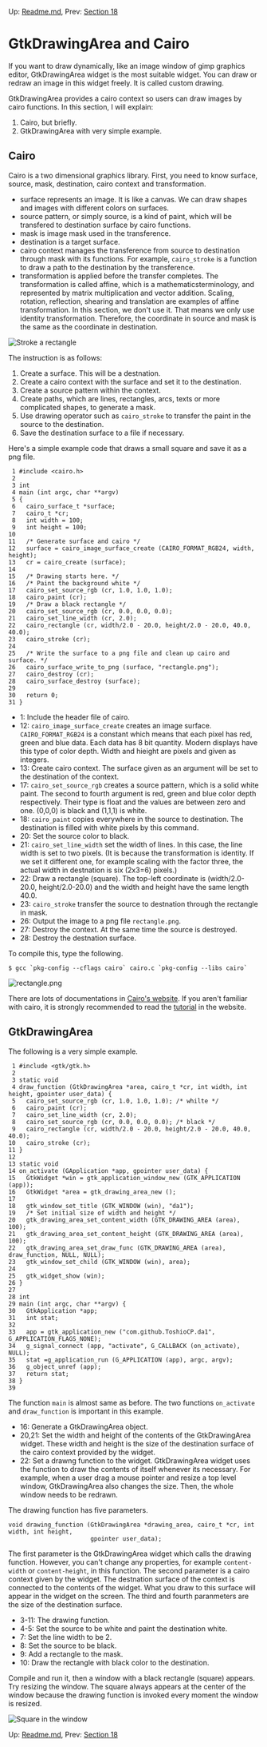 Up: [Readme.md](../Readme.md),  Prev: [Section 18](sec18.md)

# GtkDrawingArea and Cairo

If you want to draw dynamically, like an image window of gimp graphics editor, GtkDrawingArea widget is the most suitable widget.
You can draw or redraw an image in this widget freely.
It is called custom drawing.

GtkDrawingArea provides a cairo context so users can draw images by cairo functions.
In this section, I will explain:

1. Cairo, but briefly.
2. GtkDrawingArea with very simple example.

## Cairo

Cairo is a two dimensional graphics library.
First, you need to know surface, source, mask, destination, cairo context and transformation.

- surface represents an image.
It is like a canvas.
We can draw shapes and images with different colors on surfaces.
- source pattern, or simply source, is a kind of paint, which will be transfered to destination surface by cairo functions.
- mask is image mask used in the transference.
- destination is a target surface.
- cairo context manages the transference from source to destination through mask with its functions.
For example, `cairo_stroke` is a function to draw a path to the destination by the transference.
- transformation is applied before the transfer completes.
The transformation is called affine, which is a mathematicsterminology, and represented by matrix multiplication and vector addition.
Scaling, rotation, reflection, shearing and translation are examples of affine transformation.
In this section, we don't use it.
That means we only use identity transformation.
Therefore, the coordinate in source and mask is the same as the coordinate in destination.

![Stroke a rectangle](../image/cairo.png)

The instruction is as follows:

1. Create a surface.
This will be a destnation.
2. Create a cairo context with the surface and set it to the destination.
3. Create a source pattern within the context.
4. Create paths, which are lines, rectangles, arcs, texts or more complicated shapes, to generate a mask.
5. Use drawing operator such as `cairo_stroke` to transfer the paint in the source to the destination.
6. Save the destination surface to a file if necessary.

Here's a simple example code that draws a small square and save it as a png file.

     1 #include <cairo.h>
     2 
     3 int
     4 main (int argc, char **argv)
     5 {
     6   cairo_surface_t *surface;
     7   cairo_t *cr;
     8   int width = 100;
     9   int height = 100;
    10 
    11   /* Generate surface and cairo */
    12   surface = cairo_image_surface_create (CAIRO_FORMAT_RGB24, width, height);
    13   cr = cairo_create (surface);
    14 
    15   /* Drawing starts here. */
    16   /* Paint the background white */
    17   cairo_set_source_rgb (cr, 1.0, 1.0, 1.0);
    18   cairo_paint (cr);
    19   /* Draw a black rectangle */
    20   cairo_set_source_rgb (cr, 0.0, 0.0, 0.0);
    21   cairo_set_line_width (cr, 2.0);
    22   cairo_rectangle (cr, width/2.0 - 20.0, height/2.0 - 20.0, 40.0, 40.0);
    23   cairo_stroke (cr);
    24 
    25   /* Write the surface to a png file and clean up cairo and surface. */
    26   cairo_surface_write_to_png (surface, "rectangle.png");
    27   cairo_destroy (cr);
    28   cairo_surface_destroy (surface);
    29 
    30   return 0;
    31 }

- 1: Include the header file of cairo.
- 12: `cairo_image_surface_create` creates an image surface.
`CAIRO_FORMAT_RGB24` is a constant which means that each pixel has red, green and blue data.
Each data has 8 bit quantity.
Modern displays have this type of color depth.
Width and hieight are pixels and given as integers.
- 13: Create cairo context.
The surface given as an argument will be set to the destination of the context.
- 17: `cairo_set_source_rgb` creates a source pattern, which is a solid white paint.
The second to fourth argument is red, green and blue color depth respectively.
Their type is float and the values are between zero and one.
(0,0,0) is black and (1,1,1) is white.
- 18: `cairo_paint` copies everywhere in the source to destination.
The destination is filled with white pixels by this command.
- 20: Set the source color to black.
- 21: `cairo_set_line_width` set the width of lines.
In this case, the line width is set to two pixels.
(It is because the transformation is identity.
If we set it different one, for example scaling with the factor three, the actual width in destnation is six (2x3=6) pixels.)
- 22: Draw a rectangle (square).
The top-left coordinate is (width/2.0-20.0, height/2.0-20.0) and the width and height have the same length 40.0.
- 23: `cairo_stroke` transfer the source to destnation through the rectangle in mask.
- 26: Output the image to a png file `rectangle.png`.
- 27: Destroy the context. At the same time the source is destroyed.
- 28: Destroy the destnation surface.

To compile this, type the following.

    $ gcc `pkg-config --cflags cairo` cairo.c `pkg-config --libs cairo`

![rectangle.png](../src/misc/rectangle.png)

There are lots of documentations in [Cairo's website](https://www.cairographics.org/).
If you aren't familiar with cairo, it is strongly recommended to read the [tutorial](https://www.cairographics.org/tutorial/) in the website.

## GtkDrawingArea

The following is a very simple example.

     1 #include <gtk/gtk.h>
     2 
     3 static void
     4 draw_function (GtkDrawingArea *area, cairo_t *cr, int width, int height, gpointer user_data) {
     5   cairo_set_source_rgb (cr, 1.0, 1.0, 1.0); /* whilte */
     6   cairo_paint (cr);
     7   cairo_set_line_width (cr, 2.0);
     8   cairo_set_source_rgb (cr, 0.0, 0.0, 0.0); /* black */
     9   cairo_rectangle (cr, width/2.0 - 20.0, height/2.0 - 20.0, 40.0, 40.0);
    10   cairo_stroke (cr);
    11 }
    12 
    13 static void
    14 on_activate (GApplication *app, gpointer user_data) {
    15   GtkWidget *win = gtk_application_window_new (GTK_APPLICATION (app));
    16   GtkWidget *area = gtk_drawing_area_new ();
    17 
    18   gtk_window_set_title (GTK_WINDOW (win), "da1");
    19   /* Set initial size of width and height */
    20   gtk_drawing_area_set_content_width (GTK_DRAWING_AREA (area), 100);
    21   gtk_drawing_area_set_content_height (GTK_DRAWING_AREA (area), 100);
    22   gtk_drawing_area_set_draw_func (GTK_DRAWING_AREA (area), draw_function, NULL, NULL);
    23   gtk_window_set_child (GTK_WINDOW (win), area);
    24 
    25   gtk_widget_show (win);
    26 }
    27 
    28 int
    29 main (int argc, char **argv) {
    30   GtkApplication *app;
    31   int stat;
    32 
    33   app = gtk_application_new ("com.github.ToshioCP.da1", G_APPLICATION_FLAGS_NONE);
    34   g_signal_connect (app, "activate", G_CALLBACK (on_activate), NULL);
    35   stat =g_application_run (G_APPLICATION (app), argc, argv);
    36   g_object_unref (app);
    37   return stat;
    38 }
    39 

The function `main` is almost same as before.
The two functions `on_activate` and `draw_function` is important in this example.

- 16: Generate a GtkDrawingArea object.
- 20,21: Set the width and height of the contents of the GtkDrawingArea widget.
These width and height is the size of the destination surface of the cairo context provided by the widget.
- 22: Set a drawng function to the widget.
GtkDrawingArea widget uses the function to draw the contents of itself whenever its necessary.
For example, when a user drag a mouse pointer and resize a top level window, GtkDrawingArea also changes the size.
Then, the whole window needs to be redrawn.

The drawing function has five parameters.

    void drawing_function (GtkDrawingArea *drawing_area, cairo_t *cr, int width, int height,
                           gpointer user_data);

The first parameter is the GtkDrawingArea widget which calls the drawing function.
However, you can't change any properties, for example `content-width` or `content-height`, in this function.
The second parameter is a cairo context given by the widget.
The destnation surface of the context is connected to the contents of the widget.
What you draw to this surface will appear in the widget on the screen.
The third and fourth paranmeters are the size of the destination surface.

- 3-11: The drawing function.
- 4-5: Set the source to be white and paint the destination white.
- 7: Set the line width to be 2.
- 8: Set the source to be black.
- 9: Add a rectangle to the mask.
- 10: Draw the rectangle with black color to the destination.

Compile and run it, then a window with a black rectangle (square) appears.
Try resizing the window.
The square always appears at the center of the window because the drawing function is invoked every moment the window is resized.

![Square in the window](../image/da1.png)


Up: [Readme.md](../Readme.md),  Prev: [Section 18](sec18.md)
